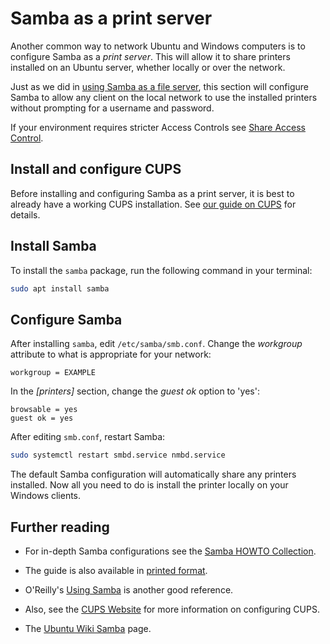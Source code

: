# Samba as a print server

Another common way to network Ubuntu and Windows computers is to configure Samba as a *print server*. This will allow it to share printers installed on an Ubuntu server, whether locally or over the network.

Just as we did in [using Samba as a file server](https://ubuntu.com/server/docs/samba-file-server), this section will configure Samba to allow any client on the local network to use the installed printers without prompting for a username and password.

If your environment requires stricter Access Controls see [Share Access Control](https://ubuntu.com/server/docs/samba-share-access-control).

## Install and configure CUPS

Before installing and configuring Samba as a print server, it is best to already have a working CUPS installation. See [our guide on CUPS](https://ubuntu.com/server/docs/service-cups) for details.

## Install Samba

To install the `samba` package, run the following command in your terminal:

```bash
sudo apt install samba
```

## Configure Samba

After installing `samba`, edit `/etc/samba/smb.conf`. Change the *workgroup* attribute to what is appropriate for your network:

```text
workgroup = EXAMPLE
```

In the *\[printers\]* section, change the *guest ok* option to 'yes':

```text 
browsable = yes
guest ok = yes
```

After editing `smb.conf`, restart Samba:

```bash
sudo systemctl restart smbd.service nmbd.service
```

The default Samba configuration will automatically share any printers installed. Now all you need to do is install the printer locally on your Windows clients.

## Further reading

  - For in-depth Samba configurations see the [Samba HOWTO Collection](http://samba.org/samba/docs/man/Samba-HOWTO-Collection/).

  - The guide is also available in [printed format](http://www.amazon.com/exec/obidos/tg/detail/-/0131882228).

  - O'Reilly's [Using Samba](http://www.oreilly.com/catalog/9780596007690/) is another good reference.

  - Also, see the [CUPS Website](http://www.cups.org/) for more information on configuring CUPS.

  - The [Ubuntu Wiki Samba](https://help.ubuntu.com/community/Samba) page.
